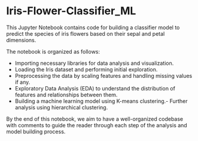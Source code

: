 # Iris-Flower-Classifier_ML

This Jupyter Notebook contains code for building a classifier model to predict the species of iris flowers based on their sepal and petal dimensions.

The notebook is organized as follows:

- Importing necessary libraries for data analysis and visualization.
- Loading the Iris dataset and performing initial exploration.
- Preprocessing the data by scaling features and handling missing values if any.
- Exploratory Data Analysis (EDA) to understand the distribution of features and relationships between them.
- Building a machine learning model using K-means clustering.- Further analysis using hierarchical clustering.

By the end of this notebook, we aim to have a well-organized codebase with comments to guide the reader through each step of the analysis and model building process.

